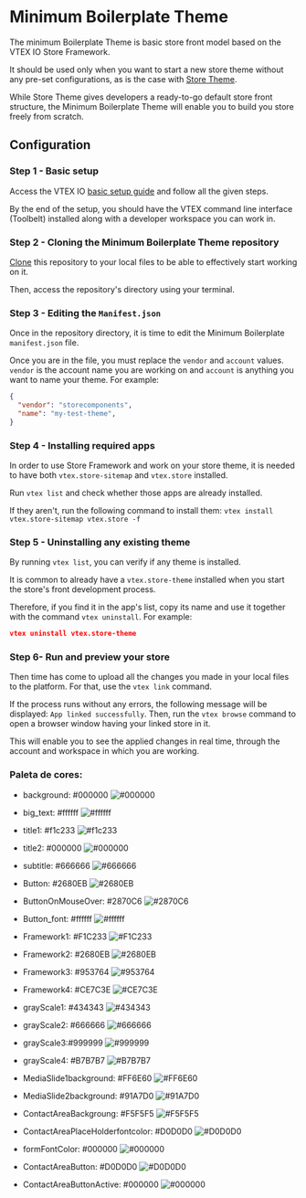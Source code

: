 # Minimum Boilerplate Theme

The minimum Boilerplate Theme is basic store front model based on the VTEX IO Store Framework.

It should be used only when you want to start a new store theme without any pre-set configurations, as is the case with [Store Theme](https://github.com/vtex-apps/store-theme). 

While Store Theme gives developers a ready-to-go default store front structure, the Minimum Boilerplate Theme will enable you to build you store freely from scratch.

## Configuration

### Step 1 -  Basic setup

Access the VTEX IO [basic setup guide](https://vtex.io/docs/getting-started/build-stores-with-store-framework/1) and follow all the given steps. 

By the end of the setup, you should have the VTEX command line interface (Toolbelt) installed along with a developer workspace you can work in.

### Step 2 - Cloning the Minimum Boilerplate Theme repository

[Clone](https://help.github.com/en/github/creating-cloning-and-archiving-repositories/cloning-a-repository) this repository to your local files to be able to effectively start working on it.

Then, access the repository's directory using your terminal. 

### Step 3 - Editing the `Manifest.json`

Once in the repository directory, it is time to edit the Minimum Boilerplate `manifest.json` file. 

Once you are in the file, you must replace the `vendor` and `account` values. `vendor` is the account name you are working on and `account` is anything you want to name your theme. For example:

```json
{
  "vendor": "storecomponents",
  "name": "my-test-theme",
}
```

### Step 4 -  Installing required apps

In order to use Store Framework and work on your store theme, it is needed to have both `vtex.store-sitemap` and `vtex.store` installed.

Run  `vtex list`  and check whether those apps are already installed. 

If they aren't, run the following command to install them: `vtex install vtex.store-sitemap vtex.store -f`

### Step 5 -  Uninstalling any existing theme

By running `vtex list`,  you can verify if any theme is installed.

It is common to already have a `vtex.store-theme`  installed when you start the store's front development process. 

Therefore, if you find it in the app's list, copy its name and use it together with the command `vtex uninstall`. For example:

```json
vtex uninstall vtex.store-theme
```

### Step 6- Run and preview your store

Then time has come to upload all the changes you made in your local files to the platform. For that, use the `vtex link` command. 

If the process runs without any errors, the following message will be displayed: `App linked successfully`. Then, run the `vtex browse` command to open a browser window having your linked store in it.

This will enable you to see the applied changes in real time, through the account and workspace in which you are working.

### Paleta de cores:

- background: #000000 ![#000000](https://via.placeholder.com/15/000000/000000?text=+)

- big_text: #ffffff ![#ffffff](https://via.placeholder.com/15/ffffff/000000?text=+)

- title1: #f1c233 ![#f1c233](https://via.placeholder.com/15/f1c233/000000?text=+)

- title2: #000000 ![#000000](https://via.placeholder.com/15/000000/000000?text=+)

- subtitle: #666666 ![#666666](https://via.placeholder.com/15/666666/000000?text=+)

- Button: #2680EB ![#2680EB](https://via.placeholder.com/15/2680EB/000000?text=+)

- ButtonOnMouseOver: #2870C6 ![#2870C6](https://via.placeholder.com/15/2870C6/000000?text=+)

- Button_font: #ffffff ![#ffffff](https://via.placeholder.com/15/ffffff/000000?text=+)

- Framework1: #F1C233 ![#F1C233](https://via.placeholder.com/15/F1C233/000000?text=+)

- Framework2: #2680EB ![#2680EB](https://via.placeholder.com/15/2680EB/000000?text=+)

- Framework3: #953764 ![#953764](https://via.placeholder.com/15/953764/000000?text=+)

- Framework4: #CE7C3E ![#CE7C3E](https://via.placeholder.com/15/CE7C3E/000000?text=+)

- grayScale1: #434343 ![#434343](https://via.placeholder.com/15/434343/000000?text=+)

- grayScale2: #666666 ![#666666](https://via.placeholder.com/15/666666/000000?text=+)

- grayScale3:#999999 ![#999999](https://via.placeholder.com/15/999999/000000?text=+)

- grayScale4: #B7B7B7 ![#B7B7B7](https://via.placeholder.com/15/B7B7B7/000000?text=+)

- MediaSlide1background: #FF6E60 ![#FF6E60](https://via.placeholder.com/15/FF6E60/000000?text=+)

- MediaSlide2background: #91A7D0 ![#91A7D0](https://via.placeholder.com/15/91A7D0/000000?text=+)

- ContactAreaBackgroung: #F5F5F5 ![#F5F5F5](https://via.placeholder.com/15/F5F5F5/000000?text=+)

- ContactAreaPlaceHolderfontcolor: #D0D0D0 ![#D0D0D0](https://via.placeholder.com/15/D0D0D0/000000?text=+)

- formFontColor: #000000 ![#000000](https://via.placeholder.com/15/000000/000000?text=+)

- ContactAreaButton: #D0D0D0 ![#D0D0D0](https://via.placeholder.com/15/D0D0D0/000000?text=+)

- ContactAreaButtonActive: #000000 ![#000000](https://via.placeholder.com/15/000000/000000?text=+)
